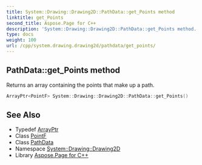 ```yaml
---
title: System::Drawing::Drawing2D::PathData::get_Points method
linktitle: get_Points
second_title: Aspose.Page for C++
description: 'System::Drawing::Drawing2D::PathData::get_Points method. Returns an array containing the points that make up a path in C++.'
type: docs
weight: 100
url: /cpp/system.drawing.drawing2d/pathdata/get_points/
---
```

## PathData::get_Points method


Returns an array containing the points that make up a path.

```cpp
ArrayPtr<PointF> System::Drawing::Drawing2D::PathData::get_Points()
```

## See Also

* Typedef [ArrayPtr](../../../system/arrayptr/)
* Class [PointF](../../../system.drawing/pointf/)
* Class [PathData](../)
* Namespace [System::Drawing::Drawing2D](../../)
* Library [Aspose.Page for C++](../../../)
